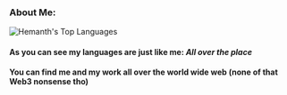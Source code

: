 ### About Me:
![Hemanth's Top Languages](https://github-readme-stats-sigma-five.vercel.app/api/top-langs/?username=hemanthy1&theme=gotham&show_icons=true&hide_border=true&layout=compact)

#### As you can see my languages are just like me: *All over the place*
#### You can find me and my work all over the world wide web (none of that Web3 nonsense tho)
<!--
**hemanthy1/hemanthy1** is a ✨ _special_ ✨ repository because its `README.md` (this file) appears on your GitHub profile.

Here are some ideas to get you started:

- 🔭 I’m currently working on ...
- 🌱 I’m currently learning ...
- 👯 I’m looking to collaborate on ...
- 🤔 I’m looking for help with ...
- 💬 Ask me about ...
- 📫 How to reach me: ...
- 😄 Pronouns: ...
- ⚡ Fun fact: ...
-->
